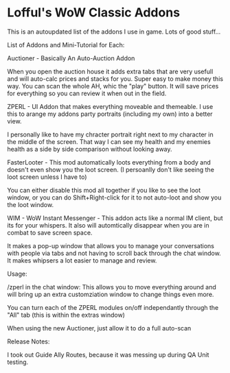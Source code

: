 # Lofful's WoW Classic Addons
 This is an autoupdated list of the addons I use in game. Lots of good stuff...

List of Addons and Mini-Tutorial for Each:

Auctioner - Basically An Auto-Auction Addon

When you open the auction house it adds extra tabs that are very usefull and will auto-calc prices and stacks for you. Super easy to make money this way. You can scan the whole AH, whic the "play" button. It will save prices for everything so you can review it when out in the field.

ZPERL - UI Addon that makes everything moveable and themeable. I use this to arange my addons party portraits (including my own) into a better view.

I personally like to have my chracter portrait right next to my character in the middle of the screen. That way I can see my health and my enemies health as a side by side comparison without looking away.

FasterLooter - This mod automatically loots everything from a body and doesn't even show you the loot screen. (I persoanlly don't like seeing the loot screen unless I have to)

You can either disable this mod all together if you like to see the loot window, or you can do Shift+Right-click for it to not auto-loot and show you the loot window.

WIM - WoW Instant Messenger - This addon acts like a normal IM client, but its for your whispers. It also will automtically disappear when you are in combat to save screen space.

It makes a pop-up window that allows you to manage your conversations with people via tabs and not having to scroll back through the chat window. It makes whipsers a lot easier to manage and review.

Usage:

/zperl in the chat window: This allows you to move everything around and will bring up an extra customziation window to change things even more.

You can turn each of the ZPERL modules on/off independantly through the "All" tab (this is within the extras window)

When using the new Auctioner, just allow it to do a full auto-scan

Release Notes:

I took out Guide Ally Routes, because it was messing up during QA Unit testing.
